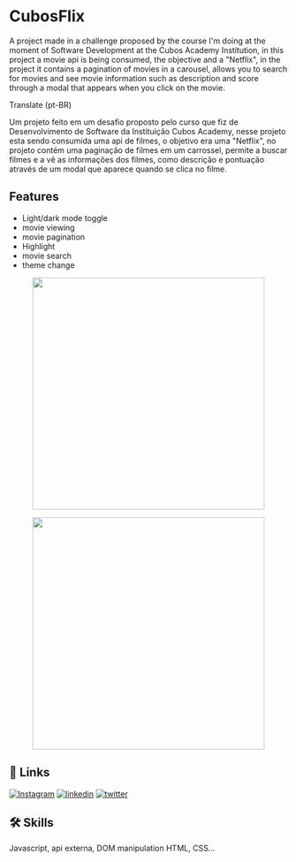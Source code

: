 
# CubosFlix 

A project made in a challenge proposed by the course I'm doing at the moment of Software Development at the Cubos Academy Institution, in this project a movie api is being consumed, the objective and a "Netflix", in the project it contains a pagination of movies in a carousel, allows you to search for movies and see movie information such as description and score through a modal that appears when you click on the movie.


Translate (pt-BR)

Um projeto feito em um desafio proposto pelo curso que fiz de Desenvolvimento de Software da Instituição Cubos Academy, nesse projeto esta sendo consumida uma api de filmes, o objetivo era uma "Netflix", no projeto contém uma paginação de filmes em um carrossel, permite a buscar filmes e a vê as informações dos filmes, como descrição e pontuação através de um modal que aparece quando se clica no filme.


## Features

- Light/dark mode toggle
- movie viewing
- movie pagination
- Highlight
- movie search
- theme change



<p align = "center">
  <img min-width = "1000" height = "420" src = "assets/screencast-127.0.0.1_5500-2022.02.23-11_00_22.gif">
</p>


<p align = "center">
  <img min-width = "1000" height = "420" src = "assets/screencast-127.0.0.1_5500-2022.02.23-13_14_22.gif">
</p>



## 🔗 Links
[![Instagram](https://img.shields.io/badge/instagram-000?style=for-the-badge&logo=ko-fi&logoColor=white)](https://www.instagram.com/franb0rges.dev/)
[![linkedin](https://img.shields.io/badge/linkedin-0A66C2?style=for-the-badge&logo=linkedin&logoColor=white)](https://www.linkedin.com/)
[![twitter](https://img.shields.io/badge/twitter-1DA1F2?style=for-the-badge&logo=twitter&logoColor=white)](https://twitter.com/)



## 🛠 Skills
Javascript, api externa, DOM manipulation HTML, CSS...




